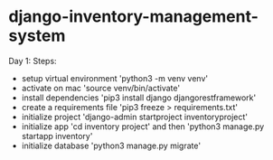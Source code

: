 # django-inventory-management-system

Day 1:
Steps:

- setup virtual environment 'python3 -m venv venv'
- activate on mac 'source venv/bin/activate'
- install dependencies 'pip3 install django djangorestframework'
- create a requirements file 'pip3 freeze > requirements.txt'
- initialize project 'django-admin startproject inventoryproject'
- initialize app 'cd inventory project' and then 'python3 manage.py startapp inventory'
- initialize database 'python3 manage.py migrate'
